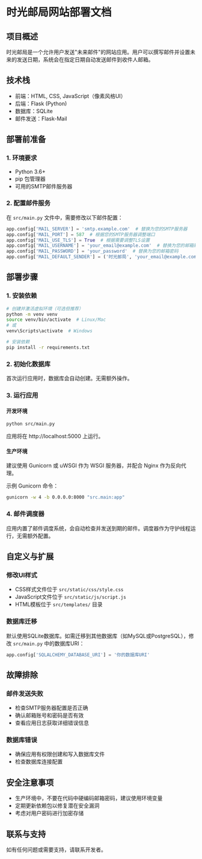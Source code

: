 # 时光邮局网站部署文档

## 项目概述

时光邮局是一个允许用户发送"未来邮件"的网站应用。用户可以撰写邮件并设置未来的发送日期，系统会在指定日期自动发送邮件到收件人邮箱。

## 技术栈

- 前端：HTML, CSS, JavaScript（像素风格UI）
- 后端：Flask (Python)
- 数据库：SQLite
- 邮件发送：Flask-Mail

## 部署前准备

### 1. 环境要求

- Python 3.6+
- pip 包管理器
- 可用的SMTP邮件服务器

### 2. 配置邮件服务

在 `src/main.py` 文件中，需要修改以下邮件配置：

```python
app.config['MAIL_SERVER'] = 'smtp.example.com'  # 替换为您的SMTP服务器
app.config['MAIL_PORT'] = 587  # 根据您的SMTP服务器调整端口
app.config['MAIL_USE_TLS'] = True  # 根据需要调整TLS设置
app.config['MAIL_USERNAME'] = 'your_email@example.com'  # 替换为您的邮箱账号
app.config['MAIL_PASSWORD'] = 'your_password'  # 替换为您的邮箱密码
app.config['MAIL_DEFAULT_SENDER'] = ('时光邮局', 'your_email@example.com')  # 替换为发件人信息
```

## 部署步骤

### 1. 安装依赖

```bash
# 创建并激活虚拟环境（可选但推荐）
python -m venv venv
source venv/bin/activate  # Linux/Mac
# 或
venv\Scripts\activate  # Windows

# 安装依赖
pip install -r requirements.txt
```

### 2. 初始化数据库

首次运行应用时，数据库会自动创建。无需额外操作。

### 3. 运行应用

#### 开发环境

```bash
python src/main.py
```

应用将在 http://localhost:5000 上运行。

#### 生产环境

建议使用 Gunicorn 或 uWSGI 作为 WSGI 服务器，并配合 Nginx 作为反向代理。

示例 Gunicorn 命令：

```bash
gunicorn -w 4 -b 0.0.0.0:8000 "src.main:app"
```

### 4. 邮件调度器

应用内置了邮件调度系统，会自动检查并发送到期的邮件。调度器作为守护线程运行，无需额外配置。

## 自定义与扩展

### 修改UI样式

- CSS样式文件位于 `src/static/css/style.css`
- JavaScript文件位于 `src/static/js/script.js`
- HTML模板位于 `src/templates/` 目录

### 数据库迁移

默认使用SQLite数据库。如需迁移到其他数据库（如MySQL或PostgreSQL），修改 `src/main.py` 中的数据库URI：

```python
app.config['SQLALCHEMY_DATABASE_URI'] = '你的数据库URI'
```

## 故障排除

### 邮件发送失败

- 检查SMTP服务器配置是否正确
- 确认邮箱账号和密码是否有效
- 查看应用日志获取详细错误信息

### 数据库错误

- 确保应用有权限创建和写入数据库文件
- 检查数据库连接配置

## 安全注意事项

- 生产环境中，不要在代码中硬编码邮箱密码，建议使用环境变量
- 定期更新依赖包以修复潜在安全漏洞
- 考虑对用户密码进行加密存储

## 联系与支持

如有任何问题或需要支持，请联系开发者。
